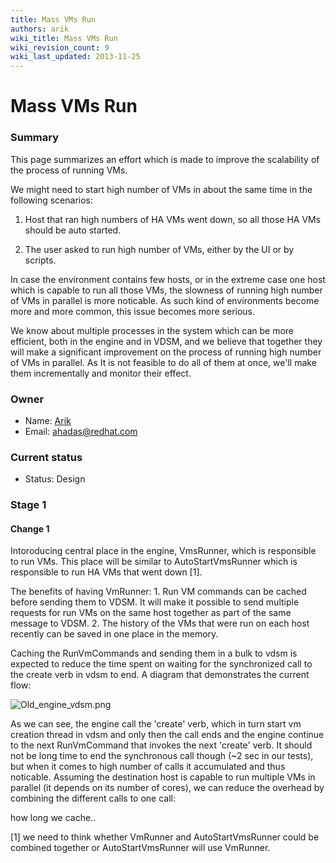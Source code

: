 ```yaml
---
title: Mass VMs Run
authors: arik
wiki_title: Mass VMs Run
wiki_revision_count: 9
wiki_last_updated: 2013-11-25
---
```


# Mass VMs Run

### Summary

This page summarizes an effort which is made to improve the scalability of the process of running VMs.

We might need to start high number of VMs in about the same time in the following scenarios:

1. Host that ran high numbers of HA VMs went down, so all those HA VMs should be auto started.

2. The user asked to run high number of VMs, either by the UI or by scripts.

In case the environment contains few hosts, or in the extreme case one host which is capable to run all those VMs, the slowness of running high number of VMs in parallel is more noticable. As such kind of environments become more and more common, this issue becomes more serious.

We know about multiple processes in the system which can be more efficient, both in the engine and in VDSM, and we believe that together they will make a significant improvement on the process of running high number of VMs in parallel. As It is not feasible to do all of them at once, we'll make them incrementally and monitor their effect.

### Owner

*   Name: [ Arik](User:Arik)
*   Email: <ahadas@redhat.com>

### Current status

*   Status: Design

### Stage 1

#### Change 1

Intoroducing central place in the engine, VmsRunner, which is responsible to run VMs. This place will be similar to AutoStartVmsRunner which is responsible to run HA VMs that went down [1].

The benefits of having VmRunner: 1. Run VM commands can be cached before sending them to VDSM. It will make it possible to send multiple requests for run VMs on the same host together as part of the same message to VDSM. 2. The history of the VMs that were run on each host recently can be saved in one place in the memory.

Caching the RunVmCommands and sending them in a bulk to vdsm is expected to reduce the time spent on waiting for the synchronized call to the create verb in vdsm to end. A diagram that demonstrates the current flow:

![](Old_engine_vdsm.png "Old_engine_vdsm.png")

As we can see, the engine call the 'create' verb, which in turn start vm creation thread in vdsm and only then the call ends and the engine continue to the next RunVmCommand that invokes the next 'create' verb. It should not be long time to end the synchronous call though (~2 sec in our tests), but when it comes to high number of calls it accumulated and thus noticable. Assuming the destination host is capable to run multiple VMs in parallel (it depends on its number of cores), we can reduce the overhead by combining the different calls to one call:

how long we cache..

[1] we need to think whether VmRunner and AutoStartVmsRunner could be combined together or AutoStartVmsRunner will use VmRunner.
